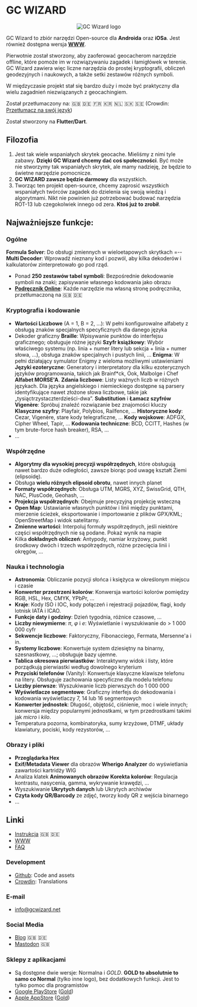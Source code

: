 # GC WIZARD

<p align="center">
  <img src="https://github.com/GCWizard/GCWizard/blob/master/assets/logo/circle_border_128.png?raw=true" alt="GC Wizard logo"/>
</p>

GC Wizard to zbiór narzędzi Open-source dla **Androida** oraz **iOSa**. Jest również dostępna wersja **[WWW](http://gcwizard.net)**.

Pierwotnie został stworzony, aby zaoferować geocacherom narzędzie offline, które pomoże im w rozwiązywaniu zagadek i łamigłówek w terenie. GC Wizard zawiera więc liczne narzędzia do prostej kryptografii, obliczeń geodezyjnych i naukowych, a także setki zestawów różnych symboli.

W międzyczasie projekt stał się bardzo duży i może być praktyczny dla wielu zagadnień niezwiązanych z geocachingiem.

Został przetłumaczony na: 🇬🇧 🇩🇪 🇫🇷 🇰🇷 🇳🇱 🇸🇰 🇸🇪 (Crowdin: [Przetłumacz na swój język](https://crowdin.com/project/gc-wizard))

Został stworzony na **Flutter/Dart**.



## Filozofia
1. Jest tak wiele wspaniałych skrytek geocache. Mieliśmy z nimi tyle zabawy. **Dzięki GC Wizard chcemy dać coś społeczności**. Być może nie stworzymy tak wspaniałych skrytek, ale mamy nadzieję, że będzie to świetne narzędzie pomocnicze.
1. **GC WIZARD zawsze będzie darmowy** dla wszystkich.
1. Tworząc ten projekt open-source, chcemy zaprosić wszystkich wspaniałych twórców zagadek do dzielenia się swoją wiedzą i algorytmami. Nikt nie powinien już potrzebować budować narzędzia ROT-13 lub czegokolwiek innego od zera. **Ktoś już to zrobił**.

## Najważniejsze funkcje:

### Ogólne
**Formula Solver**: Do obsługi zmiennych w wieloetapowych skrytkach =-- 
**Multi Decoder**: Wprowadź nieznany kod i pozwól, aby kilka dekoderów i kalkulatorów zinterpretowało go pod rząd.
* Ponad **250 zestawów tabel symboli**: Bezpośrednie dekodowanie symboli na znaki; zapisywanie własnego kodowania jako obrazu
* **[Podręcznik Online](https://blog.gcwizard.net/manual/en/)**: Każde narzędzie ma własną stronę podręcznika, przetłumaczoną na 🇬🇧 🇩🇪

### Kryptografia i kodowanie
* **Wartości Liczbowe** (A = 1, B = 2, ...): W pełni konfigurowalne alfabety z obsługą znaków specjalnych specyficznych dla danego języka
* Dekoder graficzny **Braille**: Wpisywanie punktów do interfejsu graficznego; obsługuje różne języki
**Szyfr książkowy**: Wybór właściwego systemu (np. linia + numer litery lub sekcja + linia + numer słowa, ...), obsługa znaków specjalnych i pustych linii, ...
**Enigma**: W pełni działający symulator Enigmy z wieloma możliwymi ustawieniami
**Języki ezoteryczne**: Generatory i interpretatory dla kilku ezoterycznych języków programowania, takich jak Brainf*ck, Ook, Malbolge i Chef
**Alfabet MORSE'A**.
**Zdania liczbowe**: Listy ważnych liczb w różnych językach. Dla języka angielskiego i niemieckiego dostępne są parsery identyfikujące nawet złożone słowa liczbowe, takie jak „tysiąctrzystaczterdzieści-dwa”.
**Substitution** i **Łamacz szyfrów Vigenère**: Spróbuj znaleźć rozwiązanie bez znajomości kluczy
**Klasyczne szyfry**: Playfair, Polybios, Railfence, ...
**Historyczne kody**: Cezar, Vigenère, stare kody telegraficzne, ...
**Kody wojskowe**: ADFGX, Cipher Wheel, Tapir, ...
**Kodowania techniczne**: BCD, CCITT, Hashes (w tym brute-force hash breaker), RSA, ...
* ...

### Współrzędne
* **Algorytmy dla wysokiej precyzji współrzędnych**, które obsługują nawet bardzo duże odległości, zawsze biorąc pod uwagę kształt Ziemi (elipsoidę).
* Obsługa **wielu różnych elipsoid obrotu**, nawet innych planet
* **Formaty współrzędnych**: Obsługa UTM, MGRS, XYZ, SwissGrid, QTH, NAC, PlusCode, Geohash, ...
* **Projekcja współrzędnych**: Obejmuje precyzyjną projekcję wsteczną
* **Open Map**: Ustawianie własnych punktów i linii między punktami, mierzenie ścieżek, eksportowanie i importowanie z plików GPX/KML; OpenStreetMap i widok satelitarny.
* **Zmienne wartości**: Interpoluj formuły współrzędnych, jeśli niektóre części współrzędnych nie są podane. Pokaż wynik na mapie
* Kilka **dokładnych obliczeń**: Antypody, namiar krzyżowy, punkt środkowy dwóch i trzech współrzędnych, różne przecięcia linii i okręgów, ...

### Nauka i technologia
* **Astronomia**: Obliczanie pozycji słońca i księżyca w określonym miejscu i czasie
* **Konwerter przestrzeni kolorów**: Konwersja wartości kolorów pomiędzy RGB, HSL, Hex, CMYK, YPbPr, ...
* **Kraje**: Kody ISO i IOC, kody połączeń i rejestracji pojazdów, flagi, kody lotnisk IATA i ICAO.
* **Funkcje daty i godziny**: Dzień tygodnia, różnice czasowe, ...
* **Liczby niewymierne**: *π*, *φ* i *e*: Wyświetlanie i wyszukiwanie do > 1 000 000 cyfr
* **Sekwencje liczbowe**: Faktoryczny, Fibonacciego, Fermata, Mersenne'a i in.
* **Systemy liczbowe**: Konwertuje system dziesiętny na binarny, szesnastkowy, ...; obsługuje bazy ujemne.
* **Tablica okresowa pierwiastków**: Interaktywny widok i listy, które porządkują pierwiastki według dowolnego kryterium
* **Przyciski telefonów** (Vanity): Konwertuje klasyczne klawisze telefonu na litery. Obsługuje zachowania specyficzne dla modelu telefonu
* **Liczby pierwsze**: Wyszukiwanie liczb pierwszych do 1 000 000
* **Wyświetlacze segmentowe**: Graficzny interfejs do dekodowania i kodowania wyświetlaczy 7, 14 lub 16 segmentowych
* **Konwerter jednostek**: Długość, objętość, ciśnienie, moc i wiele innych; konwersja między popularnymi jednostkami, w tym przedrostkami takimi jak *micro* i *kilo*.
* Temperatura pozorna, kombinatoryka, sumy krzyżowe, DTMF, układy klawiatury, pociski, kody rezystorów, ...

### Obrazy i pliki
* **Przeglądarka Hex**
* **Exif/Metadata Viewer** dla obrazów
**Wherigo Analyzer** do wyświetlania zawartości kartridży WIG
* Analiza klatek **Animowanych obrazów**
**Korekta kolorów**: Regulacja kontrastu, nasycenia, gamma, wykrywanie krawędzi, ...
* Wyszukiwanie **Ukrytych danych** lub Ukrytych archiwów
* **Czyta kody QR/Barcody** ze zdjęć, tworzy kody QR z wejścia binarnego
* ...
## Linki

* [Instrukcja](https://blog.gcwizard.net/manual/en/) 🇬🇧 🇩🇪
* [WWW](http://gcwizard.net)
* [FAQ](https://blog.gcwizard.net/category/faq/)

### Development
* [Github](https://github.com/GCWizard/GCWizard): Code and assets
* [Crowdin](https://crowdin.com/project/gc-wizard): Translations
  
### E-mail
* info@gcwizard.net

### Social Media
* [Blog](https://blog.gcwizard.net/) 🇬🇧 🇩🇪
* [Mastodon](https://fosstodon.org/@gcwizard) 🇬🇧

### Sklepy z aplikacjami
* Są dostępne dwie wersje: Normalna i *GOLD*. **GOLD to absolutnie to samo co Normal** (tylko inne logo), bez dodatkowych funkcji. Jest to tylko pomoc dla programistów
* [Google PlayStore](https://play.google.com/store/apps/details?id=de.sman42.gc_wizard) ([Gold](https://play.google.com/store/apps/details?id=de.sman42.gc_wizard_gold))
* [Apple AppStore](https://apps.apple.com/us/app/id1506766126) ([Gold](https://apps.apple.com/us/app/id1510372318))
